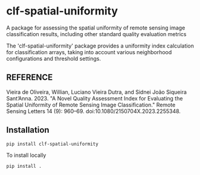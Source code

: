# clf-spatial-uniformity
A package for assessing the spatial uniformity of remote sensing image classification results, including other standard quality evaluation metrics

The 'clf-spatial-uniformity' package provides a uniformity index calculation for classification arrays, taking into account various neighborhood configurations and threshold settings.

## REFERENCE
Vieira de Oliveira, Willian, Luciano Vieira Dutra, and Sidnei João Siqueira Sant’Anna. 2023. "A Novel Quality Assessment Index for Evaluating the Spatial Uniformity of Remote Sensing Image Classification." Remote Sensing Letters 14 (9): 960–69. doi:10.1080/2150704X.2023.2255348.


## Installation

```bash
pip install clf-spatial-uniformity
```


To install locally
```bash
pip install .
```
